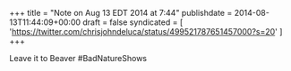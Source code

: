 +++
title = "Note on Aug 13 EDT 2014 at 7:44"
publishdate = 2014-08-13T11:44:09+00:00
draft = false
syndicated = [ 'https://twitter.com/chrisjohndeluca/status/499521787651457000?s=20' ]
+++

Leave it to Beaver #BadNatureShows
